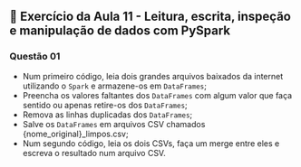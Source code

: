 ## 📝 Exercício da Aula 11 - Leitura, escrita, inspeção e manipulação de dados com PySpark

### Questão 01

-   Num primeiro código, leia dois grandes arquivos baixados da internet utilizando o `Spark` e armazene-os em `DataFrames`;
-   Preencha os valores faltantes dos `DataFrames` com algum valor que faça sentido ou apenas retire-os dos `DataFrames`;
-   Remova as linhas duplicadas dos `DataFrames`;
-   Salve os `DataFrames` em arquivos CSV chamados {nome_original}\_limpos.csv;
-   Num segundo código, leia os dois CSVs, faça um merge entre eles e escreva o resultado num arquivo CSV.
